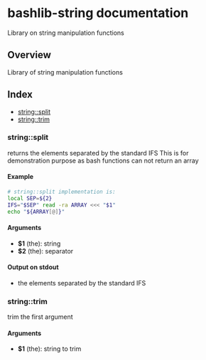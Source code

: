 # bashlib-string documentation

Library on string manipulation functions

## Overview

Library of string manipulation functions

## Index

* [string::split](#stringsplit)
* [string::trim](#stringtrim)

### string::split

returns the elements separated by the standard IFS
This is for demonstration purpose as bash functions can not return an array

#### Example

```bash
# string::split implementation is:
local SEP=${2}
IFS="$SEP" read -ra ARRAY <<< "$1"
echo "${ARRAY[@]}"
```

#### Arguments

* **$1** (the): string
* **$2** (the): separator

#### Output on stdout

* the elements separated by the standard IFS

### string::trim

trim the first argument

#### Arguments

* **$1** (the): string to trim

